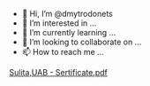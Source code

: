 - 👋 Hi, I’m @dmytrodonets
- 👀 I’m interested in ...
- 🌱 I’m currently learning ...
- 💞️ I’m looking to collaborate on ...
- 📫 How to reach me ...

<!---
dmytrodonets/dmytrodonets is a ✨ special ✨ repository because its `README.md` (this file) appears on your GitHub profile.
You can click the Preview link to take a look at your changes.
--->
[Sulita,UAB - Sertificate.pdf](https://github.com/dmytrodonets/dmytrodonets/files/13115372/Sulita.UAB.-.Sertificate.pdf)
